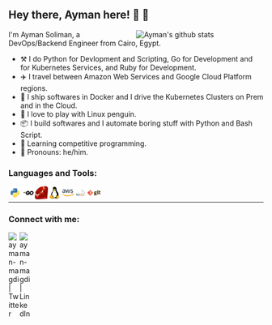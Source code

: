 ## Hey there, Ayman here! :wave: :rocket:
<img align="right" alt="Ayman's github stats" width="50%" src="https://github-readme-stats.vercel.app/api?username=AymanMagdy&show_icons=true">

I'm Ayman Soliman, a DevOps/Backend Engineer from Cairo, Egypt.

-   :hammer_and_pick: I do Python for Devlopment and Scripting, Go for Development and for Kubernetes Services, and Ruby for Development.
-   :airplane: I travel between Amazon Web Services and Google Cloud Platform regions. 
-   :ship: I ship softwares in Docker and I drive the Kubernetes Clusters on Prem and in the Cloud.
-   :penguin: I love to play with Linux penguin. 
-   :package: I build softwares and I automate boring stuff with Python and Bash Script.
-   :seedling: Learning competitive programming.
-   :man: Pronouns: he/him.


### Languages and Tools:

<img align="left" alt="Python" width="26px" 
src="https://raw.githubusercontent.com/github/explore/80688e429a7d4ef2fca1e82350fe8e3517d3494d/topics/python/python.png" />

<img align="left" alt="GoLang" width="26px"
src="https://raw.githubusercontent.com/github/explore/80688e429a7d4ef2fca1e82350fe8e3517d3494d/topics/go/go.png" />

<img align="left" alt="Ruby" width="26px" 
src="https://raw.githubusercontent.com/github/explore/80688e429a7d4ef2fca1e82350fe8e3517d3494d/topics/ruby/ruby.png" />

<img align="left" alt="Linux" width="26px" 
src="https://raw.githubusercontent.com/github/explore/fbceb94436312b6dacde68d122a5b9c7d11f9524/topics/linux/linux.png" />

<img align="left" alt="Amazon web Services" width="26px" 
src="https://raw.githubusercontent.com/github/explore/fbceb94436312b6dacde68d122a5b9c7d11f9524/topics/aws/aws.png" />

<img align="left" alt="MySQL" width="26px" 
src="https://raw.githubusercontent.com/github/explore/80688e429a7d4ef2fca1e82350fe8e3517d3494d/topics/mysql/mysql.png" />

<img align="left" alt="Git" width="26px" 
src="https://raw.githubusercontent.com/github/explore/80688e429a7d4ef2fca1e82350fe8e3517d3494d/topics/git/git.png" />

<br />

---
### Connect with me:

<img align="left" alt="ayman-magdi | Twitter" width="22px" src="https://cdn.jsdelivr.net/npm/simple-icons@v3/icons/twitter.svg" />
<img align="left" alt="ayman-magdi | LinkedIn" width="22px" src="https://cdn.jsdelivr.net/npm/simple-icons@v3/icons/linkedin.svg" />
